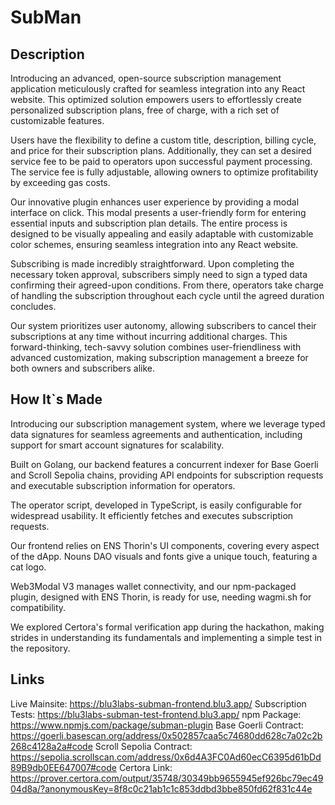 # SubMan

## Description

Introducing an advanced, open-source subscription management application meticulously crafted for seamless integration into any React website. This optimized solution empowers users to effortlessly create personalized subscription plans, free of charge, with a rich set of customizable features.

Users have the flexibility to define a custom title, description, billing cycle, and price for their subscription plans. Additionally, they can set a desired service fee to be paid to operators upon successful payment processing. The service fee is fully adjustable, allowing owners to optimize profitability by exceeding gas costs.

Our innovative plugin enhances user experience by providing a modal interface on click. This modal presents a user-friendly form for entering essential inputs and subscription plan details. The entire process is designed to be visually appealing and easily adaptable with customizable color schemes, ensuring seamless integration into any React website.

Subscribing is made incredibly straightforward. Upon completing the necessary token approval, subscribers simply need to sign a typed data confirming their agreed-upon conditions. From there, operators take charge of handling the subscription throughout each cycle until the agreed duration concludes.

Our system prioritizes user autonomy, allowing subscribers to cancel their subscriptions at any time without incurring additional charges. This forward-thinking, tech-savvy solution combines user-friendliness with advanced customization, making subscription management a breeze for both owners and subscribers alike.

## How It`s Made

Introducing our subscription management system, where we leverage typed data signatures for seamless agreements and authentication, including support for smart account signatures for scalability.

Built on Golang, our backend features a concurrent indexer for Base Goerli and Scroll Sepolia chains, providing API endpoints for subscription requests and executable subscription information for operators.

The operator script, developed in TypeScript, is easily configurable for widespread usability. It efficiently fetches and executes subscription requests.

Our frontend relies on ENS Thorin's UI components, covering every aspect of the dApp. Nouns DAO visuals and fonts give a unique touch, featuring a cat logo.

Web3Modal V3 manages wallet connectivity, and our npm-packaged plugin, designed with ENS Thorin, is ready for use, needing wagmi.sh for compatibility.

We explored Certora's formal verification app during the hackathon, making strides in understanding its fundamentals and implementing a simple test in the repository.

## Links

Live Mainsite: https://blu3labs-subman-frontend.blu3.app/
Subscription Tests: https://blu3labs-subman-test-frontend.blu3.app/
npm Package: https://www.npmjs.com/package/subman-plugin
Base Goerli Contract: https://goerli.basescan.org/address/0x502857caa5c74680dd628c7a02c2b268c4128a2a#code
Scroll Sepolia Contract: https://sepolia.scrollscan.com/address/0x6d4A3FC0Ad60ecC6395d61bDd89B9db0EE647007#code
Certora Link: https://prover.certora.com/output/35748/30349bb9655945ef926bc79ec4904d8a/?anonymousKey=8f8c0c21ab1c1c853ddbd3bbe850fd62f831c44e